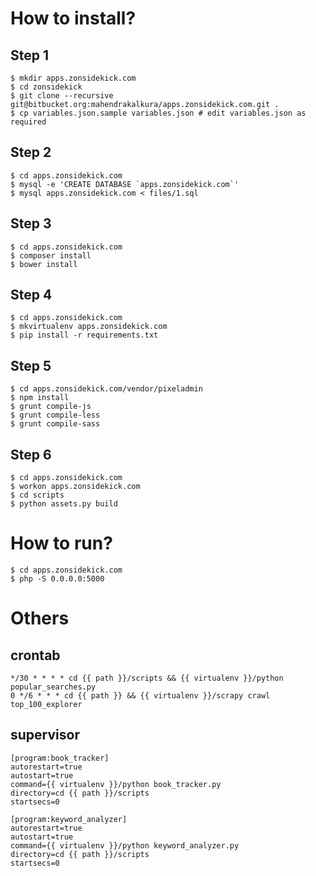 How to install?
===============

Step 1
------

```
$ mkdir apps.zonsidekick.com
$ cd zonsidekick
$ git clone --recursive git@bitbucket.org:mahendrakalkura/apps.zonsidekick.com.git .
$ cp variables.json.sample variables.json # edit variables.json as required
```

Step 2
------

```
$ cd apps.zonsidekick.com
$ mysql -e 'CREATE DATABASE `apps.zonsidekick.com`'
$ mysql apps.zonsidekick.com < files/1.sql
```

Step 3
------

```
$ cd apps.zonsidekick.com
$ composer install
$ bower install
```

Step 4
------

```
$ cd apps.zonsidekick.com
$ mkvirtualenv apps.zonsidekick.com
$ pip install -r requirements.txt
```

Step 5
------

```
$ cd apps.zonsidekick.com/vendor/pixeladmin
$ npm install
$ grunt compile-js
$ grunt compile-less
$ grunt compile-sass
```

Step 6
------

```
$ cd apps.zonsidekick.com
$ workon apps.zonsidekick.com
$ cd scripts
$ python assets.py build
```

How to run?
===========

```
$ cd apps.zonsidekick.com
$ php -S 0.0.0.0:5000
```

Others
======

crontab
-------

```
*/30 * * * * cd {{ path }}/scripts && {{ virtualenv }}/python popular_searches.py
0 */6 * * * cd {{ path }} && {{ virtualenv }}/scrapy crawl top_100_explorer
```

supervisor
----------

```
[program:book_tracker]
autorestart=true
autostart=true
command={{ virtualenv }}/python book_tracker.py
directory=cd {{ path }}/scripts
startsecs=0
```

```
[program:keyword_analyzer]
autorestart=true
autostart=true
command={{ virtualenv }}/python keyword_analyzer.py
directory=cd {{ path }}/scripts
startsecs=0
```
